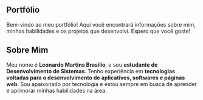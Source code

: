 ## Portfólio 

Bem-vindo ao meu portfólio! Aqui você encontrará informações sobre mim, minhas habilidades e os projetos que desenvolvi. Espero que você goste!

## Sobre Mim

Meu nome é **Leonardo Martins Brasilio**, e sou **estudante de Desenvolvimento de Sistemas**. Tenho experiência em **tecnologias voltadas para o desenvolvimento de aplicativos, softwares e páginas web**. Sou apaixonado por tecnologia e estou sempre em busca de aprender e aprimorar minhas habilidades na área.
